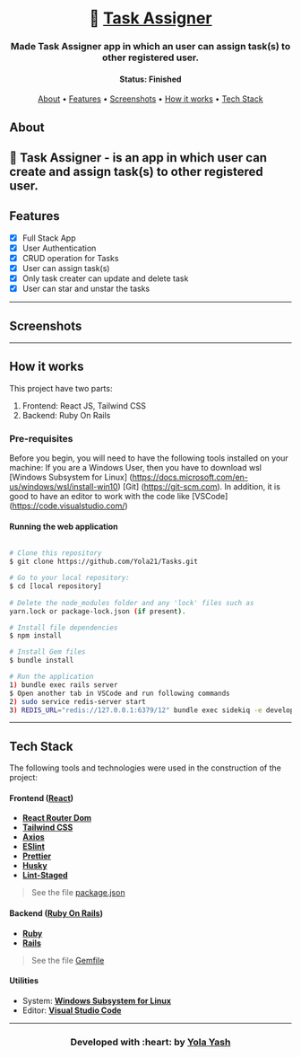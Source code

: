 <h1 align="center">
   📃 <a href=""> Task Assigner </a>
</h1>

<h3 align="center">
    Made Task Assigner app in which an user can assign task(s) to other registered user.
</h3>

<h4 align="center"> 
	 Status: Finished
</h4>

<p align="center">
 <a href="#about">About</a> •
 <a href="#features">Features</a> •
 <a href="#screenshots">Screenshots</a> • 
 <a href="#how-it-works">How it works</a> • 
 <a href="#tech-stack">Tech Stack</a> 
</p>


## About

📃 Task Assigner - is an app in which user can create and assign task(s) to other registered user. 
---

## Features

   - [x] Full Stack App
   - [x] User Authentication
   - [x] CRUD operation for Tasks
   - [x] User can assign task(s)
   - [x] Only task creater can update and delete task
   - [x] User can star and unstar the tasks 
---

## Screenshots
---

## How it works

This project have two parts:
1. Frontend: React JS, Tailwind CSS
2. Backend: Ruby On Rails

### Pre-requisites

Before you begin, you will need to have the following tools installed on your machine:
If you are a Windows User, then you have to download wsl [Windows Subsystem for Linux] (https://docs.microsoft.com/en-us/windows/wsl/install-win10)
[Git] (https://git-scm.com).
In addition, it is good to have an editor to work with the code like [VSCode] (https://code.visualstudio.com/)

#### Running the web application

```bash

# Clone this repository
$ git clone https://github.com/Yola21/Tasks.git

# Go to your local repository:
$ cd [local repository]
  
# Delete the node_modules folder and any 'lock' files such as 
yarn.lock or package-lock.json (if present).

# Install file dependencies
$ npm install

# Install Gem files
$ bundle install

# Run the application
1) bundle exec rails server
$ Open another tab in VSCode and run following commands
2) sudo service redis-server start
3) REDIS_URL="redis://127.0.0.1:6379/12" bundle exec sidekiq -e development -C config/sidekiq.yml 

```

---

## Tech Stack

The following tools and technologies were used in the construction of the project:

#### **Frontend**  ([React](https://reactjs.org/))

-   **[React Router Dom](https://github.com/ReactTraining/react-router/tree/master/packages/react-router-dom)**
-   **[Tailwind CSS](https://tailwindcss.com/)**
-   **[Axios](https://www.npmjs.com/package/axios)**
-   **[ESlint](https://www.npmjs.com/package/eslint)**
-   **[Prettier](https://prettier.io/docs/en/install.html)**
-   **[Husky](https://www.npmjs.com/package/husky)**
-   **[Lint-Staged](https://www.npmjs.com/package/lint-staged)**
> See the file  [package.json](https://github.com/Yola21/Task-Assigner/blob/main/package.json)

#### **Backend**   ([Ruby On Rails](https://rubyonrails.org/))

-   **[Ruby](https://rubyonrails.org/)**
-   **[Rails](https://rubyonrails.org/)**
> See the file  [Gemfile](https://github.com/Yola21/Task-Assigner/blob/main/Gemfile)

#### **Utilities**

-   System:  **[Windows Subsystem for Linux](https://docs.microsoft.com/en-us/windows/wsl/install-win10)**
-   Editor:  **[Visual Studio Code](https://code.visualstudio.com/)** 

---

<h3 align="center"><b>Developed with :heart: by <a href="https://github.com/Yola21">Yola Yash</a></b></h1>
